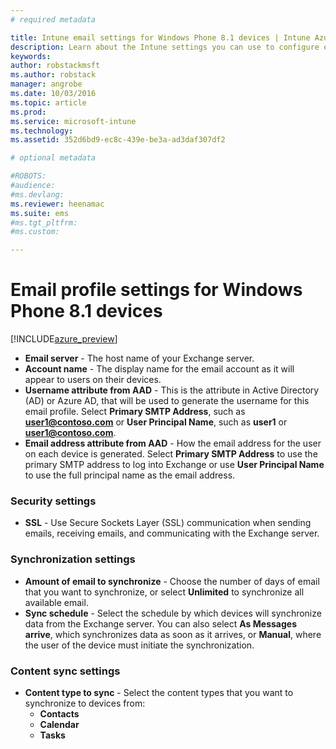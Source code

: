 ```yaml
---
# required metadata

title: Intune email settings for Windows Phone 8.1 devices | Intune Azure preview | Microsoft Docs
description: Learn about the Intune settings you can use to configure email connections on Windows Phone 8.1 devices.
keywords:
author: robstackmsft
ms.author: robstack
manager: angrobe
ms.date: 10/03/2016
ms.topic: article
ms.prod:
ms.service: microsoft-intune
ms.technology:
ms.assetid: 352d6bd9-ec8c-439e-be3a-ad3daf307df2

# optional metadata

#ROBOTS:
#audience:
#ms.devlang:
ms.reviewer: heenamac
ms.suite: ems
#ms.tgt_pltfrm:
#ms.custom:

---
```


# Email profile settings for Windows Phone 8.1 devices

[!INCLUDE[azure_preview](../includes/azure_preview.md)]



- **Email server** - The host name of your Exchange server.
- **Account name** - The display name for the email account as it will appear to users on their devices.
- **Username attribute from AAD** - This is the attribute in Active Directory (AD) or Azure AD, that will be used to generate the username for this email profile. Select **Primary SMTP Address**, such as **user1@contoso.com** or **User Principal Name**, such as **user1** or **user1@contoso.com**.
- **Email address attribute from AAD** - How the email address for the user on each device is generated. Select **Primary SMTP Address** to use the primary SMTP address to log into Exchange or use **User Principal Name** to use the full principal name as the email address.


### Security settings

- **SSL** - Use Secure Sockets Layer (SSL) communication when sending emails, receiving emails, and communicating with the Exchange server.



### Synchronization settings

- **Amount of email to synchronize** - Choose the number of days of email that you want to synchronize, or select **Unlimited** to synchronize all available email.
- **Sync schedule** - Select the schedule by which devices will synchronize data from the Exchange server. You can also select **As Messages arrive**, which synchronizes data as soon as it arrives, or **Manual**, where the user of the device must initiate the synchronization.

### Content sync settings

- **Content type to sync** - Select the content types that you want to synchronize to devices from:
	- **Contacts** 
	- **Calendar** 
	- **Tasks**
